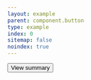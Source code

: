 ```yaml
---
layout: example
parent: component.button
type: example
index: 0
sitemap: false
noindex: true
---
```


<button class="ds_button  ds_button--secondary">View summary</button>
